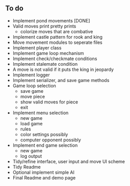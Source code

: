 ## To do
* Implement pond movements [DONE]
* Valid moves print pretty prints
  * colorize moves that are combative
* Implement castle pattern for rook and king
* Move movement modules to seperate files
* Implement player class
* Implement game loop mechanism
* Implement check/checkmate conditions
* Implement stalemate condition
* A move is not valid if it puts the king in jeopardy
* Implement logger
* Implement serializer, and save game methods
* Game loop selection
  * save game
  * move piece
  * show valid moves for piece
  * exit
* Implement menu selection
  * new game
  * load game
  * rules
  * color settings possibly
  * computer opponent possibly
* Implement end game selection
  * new game
  * log output
* Tidy/refine interface, user input and move UI scheme
* Tidy Readme
* Optional implement simple AI
* Final Readme and demo page